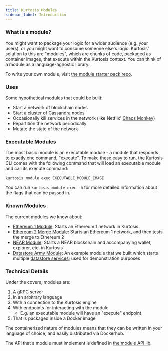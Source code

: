 ```yaml
---
title: Kurtosis Modules
sidebar_label: Introduction
---
```


### What is a module?
You might want to package your logic for a wider audience (e.g. your users), or you might want to consume someone else's logic. Kurtosis' solution to this are "modules", which are chunks of code, packaged as container images, that execute within the Kurtosis context. You can think of a module as a language-agnostic library.

To write your own module, visit [the module starter pack repo](https://github.com/kurtosis-tech/kurtosis-module-starter-pack).

### Uses
Some hypothetical modules that could be built:

* Start a network of blockchain nodes
* Start a cluster of Cassandra nodes
* Occasionally kill services in the network (like Netflix' [Chaos Monkey](https://netflix.github.io/chaosmonkey/))
* Repartition the network periodically
* Mutate the state of the network

### Executable Modules
The most basic module is an executable module - a module that responds to exactly one command, "execute". To make these easy to run, the Kurtosis CLI comes with the following command that will load an executable module and call its execute command:

```
kurtosis module exec EXECUTABLE_MODULE_IMAGE
```

You can run `kurtosis module exec -h` for more detailed information about the flags that can be passed in.

### Known Modules
The current modules we know about:

* [Ethereum 1 Module](https://github.com/kurtosis-tech/ethereum-kurtosis-module): Starts an Ethereum 1 network in Kurtosis
* [Ethereum 2 Merge Module](https://github.com/kurtosis-tech/eth2-merge-kurtosis-module): Starts an Ethereum 1 network, and then tests the merge to Ethereum 2
* [NEAR Module](https://github.com/kurtosis-tech/near-kurtosis-module): Starts a NEAR blockchain and accompanying wallet, explorer, etc. in Kurtosis
* [Datastore Army Module](https://github.com/kurtosis-tech/datastore-army-module): An example module that we built which starts multiple [datastore services](https://github.com/kurtosis-tech/example-microservices); used for demonstration purposes


### Technical Details
Under the covers, modules are:

1. A gRPC server
1. In an arbitrary language
1. With a connection to the Kurtosis engine 
1. With endpoints for interacting with the module
    * E.g. an executable module will have an "execute" endpoint
1. That is packaged inside a Docker image

The containerized nature of modules means that they can be written in your language of choice, and easily distributed via Dockerhub.

The API that a module must implement is defined in [the module API lib](https://github.com/kurtosis-tech/kurtosis-module-api-lib).
